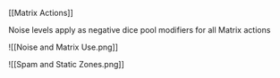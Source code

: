 [[Matrix Actions]]

Noise levels apply as negative dice pool modifiers for all Matrix actions

![[Noise and Matrix Use.png]]

![[Spam and Static Zones.png]]